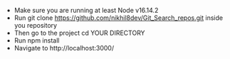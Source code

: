 - Make sure you are running at least Node v16.14.2
- Run git clone https://github.com/nikhil8dev/Git_Search_repos.git inside you repository
- Then go to the project cd YOUR DIRECTORY
- Run npm install
- Navigate to http://localhost:3000/

